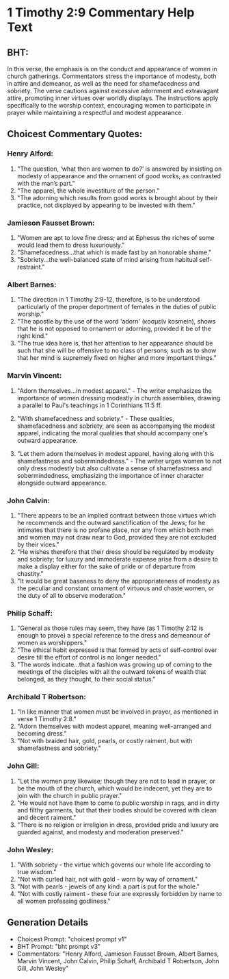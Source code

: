 # 1 Timothy 2:9 Commentary Help Text

## BHT:
In this verse, the emphasis is on the conduct and appearance of women in church gatherings. Commentators stress the importance of modesty, both in attire and demeanor, as well as the need for shamefacedness and sobriety. The verse cautions against excessive adornment and extravagant attire, promoting inner virtues over worldly displays. The instructions apply specifically to the worship context, encouraging women to participate in prayer while maintaining a respectful and modest appearance.

## Choicest Commentary Quotes:
### Henry Alford:
1. "The question, ‘what then are women to do?’ is answered by insisting on modesty of appearance and the ornament of good works, as contrasted with the man’s part."
2. "The apparel, the whole investiture of the person."
3. "The adorning which results from good works is brought about by their practice, not displayed by appearing to be invested with them."

### Jamieson Fausset Brown:
1. "Women are apt to love fine dress; and at Ephesus the riches of some would lead them to dress luxuriously."
2. "Shamefacedness...that which is made fast by an honorable shame."
3. "Sobriety...the well-balanced state of mind arising from habitual self-restraint."

### Albert Barnes:
1. "The direction in 1 Timothy 2:9-12, therefore, is to be understood particularly of the proper deportment of females in the duties of public worship."
2. "The apostle by the use of the word 'adorn' (κοσμεῖν kosmein), shows that he is not opposed to ornament or adorning, provided it be of the right kind."
3. "The true idea here is, that her attention to her appearance should be such that she will be offensive to no class of persons; such as to show that her mind is supremely fixed on higher and more important things."

### Marvin Vincent:
1. "Adorn themselves...in modest apparel." - The writer emphasizes the importance of women dressing modestly in church assemblies, drawing a parallel to Paul's teachings in 1 Corinthians 11:5 ff.

2. "With shamefacedness and sobriety." - These qualities, shamefacedness and sobriety, are seen as accompanying the modest apparel, indicating the moral qualities that should accompany one's outward appearance.

3. "Let them adorn themselves in modest apparel, having along with this shamefastness and sobermindedness." - The writer urges women to not only dress modestly but also cultivate a sense of shamefastness and sobermindedness, emphasizing the importance of inner character alongside outward appearance.

### John Calvin:
1. "There appears to be an implied contrast between those virtues which he recommends and the outward sanctification of the Jews; for he intimates that there is no profane place, nor any from which both men and women may not draw near to God, provided they are not excluded by their vices."
2. "He wishes therefore that their dress should be regulated by modesty and sobriety; for luxury and immoderate expense arise from a desire to make a display either for the sake of pride or of departure from chastity."
3. "It would be great baseness to deny the appropriateness of modesty as the peculiar and constant ornament of virtuous and chaste women, or the duty of all to observe moderation."

### Philip Schaff:
1. "General as those rules may seem, they have (as 1 Timothy 2:12 is enough to prove) a special reference to the dress and demeanour of women as worshippers."
2. "The ethical habit expressed is that formed by acts of self-control over desire till the effort of control is no longer needed."
3. "The words indicate...that a fashion was growing up of coming to the meetings of the disciples with all the outward tokens of wealth that belonged, as they thought, to their social status."

### Archibald T Robertson:
1. "In like manner that women must be involved in prayer, as mentioned in verse 1 Timothy 2:8."
2. "Adorn themselves with modest apparel, meaning well-arranged and becoming dress."
3. "Not with braided hair, gold, pearls, or costly raiment, but with shamefastness and sobriety."

### John Gill:
1. "Let the women pray likewise; though they are not to lead in prayer, or be the mouth of the church, which would be indecent, yet they are to join with the church in public prayer."
2. "He would not have them to come to public worship in rags, and in dirty and filthy garments, but that their bodies should be covered with clean and decent raiment."
3. "There is no religion or irreligion in dress, provided pride and luxury are guarded against, and modesty and moderation preserved."

### John Wesley:
1. "With sobriety - the virtue which governs our whole life according to true wisdom."
2. "Not with curled hair, not with gold - worn by way of ornament."
3. "Not with pearls - jewels of any kind: a part is put for the whole."
4. "Not with costly raiment - these four are expressly forbidden by name to all women professing godliness."


## Generation Details
- Choicest Prompt: "choicest prompt v1"
- BHT Prompt: "bht prompt v3"
- Commentators: "Henry Alford, Jamieson Fausset Brown, Albert Barnes, Marvin Vincent, John Calvin, Philip Schaff, Archibald T Robertson, John Gill, John Wesley"
